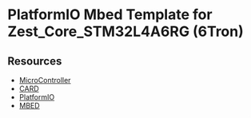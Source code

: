 # PlatformIO Mbed Template for Zest_Core_STM32L4A6RG (6Tron)

## Resources

- [MicroController](https://www.st.com/en/microcontrollers-microprocessors/stm32l4a6rg.html)
- [CARD](https://member.6tron.io/fr/m/ressources/plateforme-materielle/cartes-zest-core/zest_core_stm32l4a6rg/latest/en/index/)
- [PlatformIO](https://platformio.org/)
- [MBED](https://os.mbed.com/)